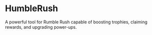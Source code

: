 # HumbleRush
A powerful tool for Rumble Rush capable of boosting trophies, claiming rewards, and upgrading power-ups.
